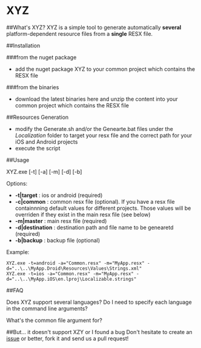 # XYZ

##What's XYZ?
XYZ is a simple tool to generate automatically **several** platform-dependent resource files from a **single** RESX file.

##Installation

###from the nuget package
* add the nuget package XYZ to your common project which contains the RESX file

###from the binaries
* download the latest binaries here and unzip the content into your common project which contains the RESX file

##Resources Generation
* modify the Generate.sh and/or the Genearte.bat files under the *Localization* folder to target your resx file and the correct path for your iOS and Android projects
* execute the script

##Usage

XYZ.exe [-t] [-a] [-m] [-d] [-b]

Options: 

- **-t|target** : ios or android (required)
- **-c|common** : common resx file (optional). If you have a resx file containnning default values for different projects. Those values will be overriden if they exist in the main resx file (see below)
- **-m|master** : main resx file (required)
- **-d|destination** : destination path and file name to be genearetd (required)
- **-b|backup** : backup file (optional)

Example:
```Batchfile
XYZ.exe -t=android -a="Common.resx" -m="MyApp.resx" -d="..\..\MyApp.Droid\Resources\Values\Strings.xml"
XYZ.exe -t=ios -a="Common.resx" -m="MyApp.resx" -d="..\..\MyApp.iOS\en.lproj\Localizable.strings"
```

##FAQ

Does XYZ support several languages? Do I need to specify each language in the command line arguments?

What's the common file argument for?

##But... it doesn't support XZY or I found a bug
Don't hesitate to create an [issue](https://github.com/apcurium/amp-tool/issues) or better, fork it and send us a pull request!
